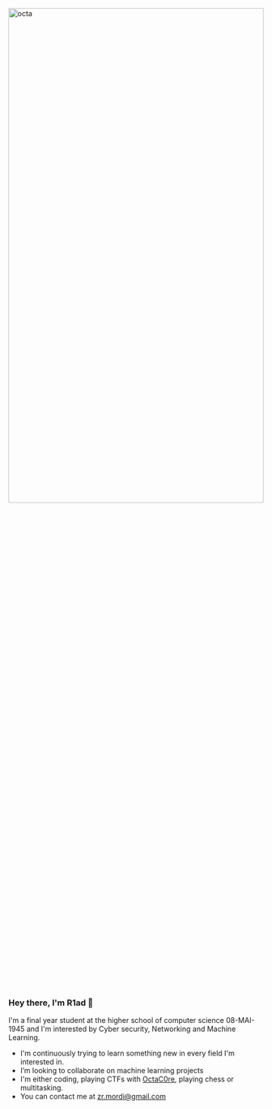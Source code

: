 <img src="https://user-images.githubusercontent.com/43653256/210185126-89807bbf-93a9-42b0-8259-6f6d6d9401fb.jpg"
     alt="octa"
     style="float: left; margin-right: 10px; width:100%; height:50%" />
### Hey there, I'm R1ad 👋


I'm a final year student at the higher school of computer science 08-MAI-1945 and I'm interested by Cyber security, Networking and Machine Learning.

- I'm continuously trying to learn something new in every field I'm interested in.
- I’m looking to collaborate on machine learning projects
- I'm either coding, playing CTFs with [OctaC0re](https://ctftime.org/team/141485), playing chess or multitasking.
- You can contact me at zr.mordi@gmail.com


